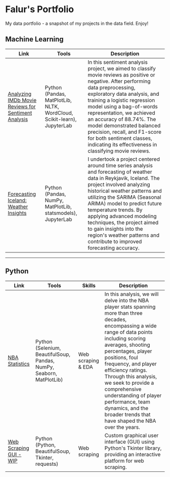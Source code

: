 # Falur's Portfolio

My data portfolio - a snapshot of my projects in the data field. Enjoy!

## Machine Learning
| Link | Tools | Description |
|---|---|---|
| [Analyzing IMDb Movie Reviews for Sentiment Analysis](https://github.com/falurg/Portfolio/blob/main/IMDB%20Sentiment%20Analysis/movie_reviews.ipynb) | Python (Pandas, MatPlotLib, NLTK, WordCloud, Scikit-learn), JupyterLab | In this sentiment analysis project, we aimed to classify movie reviews as positive or negative. After performing data preprocessing, exploratory data analysis, and training a logistic regression model using a bag-of-words representation, we achieved an accuracy of 88.74%. The model demonstrated balanced precision, recall, and F1-score for both sentiment classes, indicating its effectiveness in classifying movie reviews. |
| [Forecasting Iceland: Weather Insights](https://github.com/falurg/Portfolio/blob/main/Iceland%20Weather%20Data/weather_data.ipynb) | Python (Pandas, NumPy, MatPlotLib, statsmodels), JupyterLab  | I undertook a project centered around time series analysis and forecasting of weather data in Reykjavik, Iceland. The project involved analyzing historical weather patterns and utilizing the SARIMA (Seasonal ARIMA) model to predict future temperature trends. By applying advanced modeling techniques, the project aimed to gain insights into the region's weather patterns and contribute to improved forecasting accuracy. |

***

## Python
| Link | Tools | Skills | Description |
|---|---|---|---|
| [NBA Statistics](https://github.com/falurg/Portfolio/tree/main/NBA%20Analysis) | Python (Selenium, BeautifulSoup, Pandas, NumPy, Seaborn, MatPlotLib) | Web scraping & EDA | In this analysis, we will delve into the NBA player stats spanning more than three decades, encompassing a wide range of data points including scoring averages, shooting percentages, player positions, foul frequency, and player efficiency ratings. Through this analysis, we seek to provide a comprehensive understanding of player performance, team dynamics, and the broader trends that have shaped the NBA over the years. |
| [Web Scraping GUI - WIP](https://github.com/falurg/Portfolio/tree/main/Web%20Scraping%20GUI) | Python (Python, BeautifulSoup, Tkinter, requests) | Web scraping | Custom graphical user interface (GUI) using Python's Tkinter library, providing an interactive platform for web scraping.

